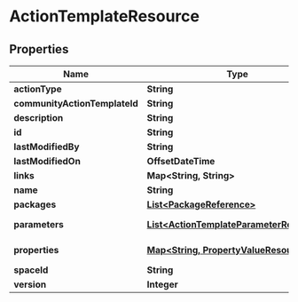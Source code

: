 

# ActionTemplateResource


## Properties

Name | Type | Description | Notes
------------ | ------------- | ------------- | -------------
**actionType** | **String** |  | 
**communityActionTemplateId** | **String** |  |  [optional]
**description** | **String** |  |  [optional]
**id** | **String** |  |  [optional]
**lastModifiedBy** | **String** |  |  [optional]
**lastModifiedOn** | **OffsetDateTime** |  |  [optional]
**links** | **Map&lt;String, String&gt;** |  |  [optional]
**name** | **String** |  | 
**packages** | [**List&lt;PackageReference&gt;**](PackageReference.md) |  |  [optional]
**parameters** | [**List&lt;ActionTemplateParameterResource&gt;**](ActionTemplateParameterResource.md) |  |  [optional] [readonly]
**properties** | [**Map&lt;String, PropertyValueResource&gt;**](PropertyValueResource.md) |  |  [optional] [readonly]
**spaceId** | **String** |  |  [optional]
**version** | **Integer** |  |  [optional]



